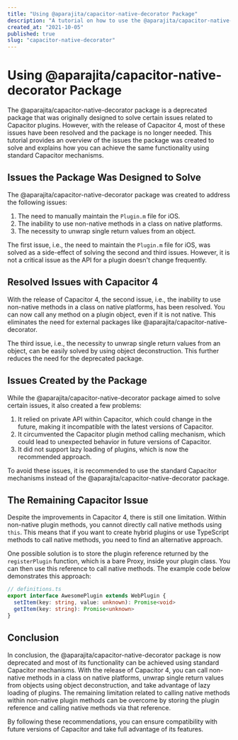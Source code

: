 ```yaml
---
title: "Using @aparajita/capacitor-native-decorator Package"
description: "A tutorial on how to use the @aparajita/capacitor-native-decorator package to enhance Capacitor plugins."
created_at: "2021-10-05"
published: true
slug: "capacitor-native-decorator"
---
```


# Using @aparajita/capacitor-native-decorator Package

The @aparajita/capacitor-native-decorator package is a deprecated package that was originally designed to solve certain issues related to Capacitor plugins. However, with the release of Capacitor 4, most of these issues have been resolved and the package is no longer needed. This tutorial provides an overview of the issues the package was created to solve and explains how you can achieve the same functionality using standard Capacitor mechanisms.

## Issues the Package Was Designed to Solve

The @aparajita/capacitor-native-decorator package was created to address the following issues:

1. The need to manually maintain the `Plugin.m` file for iOS.
2. The inability to use non-native methods in a class on native platforms.
3. The necessity to unwrap single return values from an object.

The first issue, i.e., the need to maintain the `Plugin.m` file for iOS, was solved as a side-effect of solving the second and third issues. However, it is not a critical issue as the API for a plugin doesn't change frequently.

## Resolved Issues with Capacitor 4

With the release of Capacitor 4, the second issue, i.e., the inability to use non-native methods in a class on native platforms, has been resolved. You can now call any method on a plugin object, even if it is not native. This eliminates the need for external packages like @aparajita/capacitor-native-decorator.

The third issue, i.e., the necessity to unwrap single return values from an object, can be easily solved by using object deconstruction. This further reduces the need for the deprecated package.

## Issues Created by the Package

While the @aparajita/capacitor-native-decorator package aimed to solve certain issues, it also created a few problems:

1. It relied on private API within Capacitor, which could change in the future, making it incompatible with the latest versions of Capacitor.
2. It circumvented the Capacitor plugin method calling mechanism, which could lead to unexpected behavior in future versions of Capacitor.
3. It did not support lazy loading of plugins, which is now the recommended approach.

To avoid these issues, it is recommended to use the standard Capacitor mechanisms instead of the @aparajita/capacitor-native-decorator package.

## The Remaining Capacitor Issue

Despite the improvements in Capacitor 4, there is still one limitation. Within non-native plugin methods, you cannot directly call native methods using `this`. This means that if you want to create hybrid plugins or use TypeScript methods to call native methods, you need to find an alternative approach.

One possible solution is to store the plugin reference returned by the `registerPlugin` function, which is a bare Proxy, inside your plugin class. You can then use this reference to call native methods. The example code below demonstrates this approach:

```typescript
// definitions.ts
export interface AwesomePlugin extends WebPlugin {
  setItem(key: string, value: unknown): Promise<void>
  getItem(key: string): Promise<unknown>
}
```

## Conclusion

In conclusion, the @aparajita/capacitor-native-decorator package is now deprecated and most of its functionality can be achieved using standard Capacitor mechanisms. With the release of Capacitor 4, you can call non-native methods in a class on native platforms, unwrap single return values from objects using object deconstruction, and take advantage of lazy loading of plugins. The remaining limitation related to calling native methods within non-native plugin methods can be overcome by storing the plugin reference and calling native methods via that reference.

By following these recommendations, you can ensure compatibility with future versions of Capacitor and take full advantage of its features.

